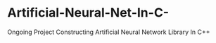 # Artificial-Neural-Net-In-C-
Ongoing Project Constructing Artificial Neural Network Library In C++ 
